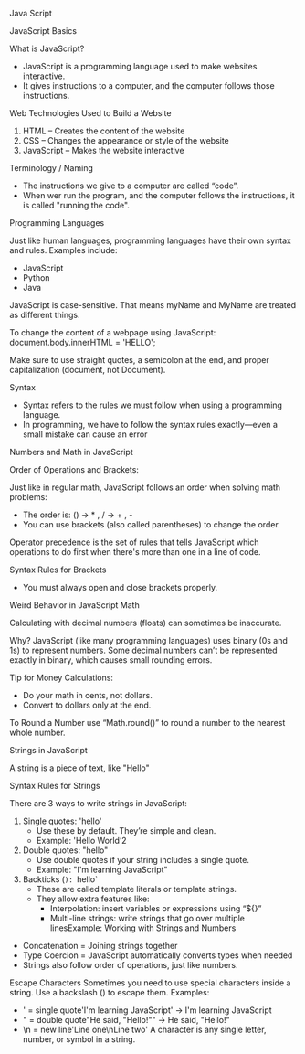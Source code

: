 Java Script 

JavaScript Basics

What is JavaScript?
* JavaScript is a programming language used to make websites interactive.
* It gives instructions to a computer, and the computer follows those instructions.

Web Technologies Used to Build a Website

1. HTML – Creates the content of the website
2. CSS – Changes the appearance or style of the website
3. JavaScript – Makes the website interactive

Terminology / Naming

* The instructions we give to a computer are called “code”.
* When wer run the program, and the computer follows the instructions, it is called "running the code".

Programming Languages

Just like human languages, programming languages have their own syntax and rules. Examples include:
* JavaScript
* Python
* Java

JavaScript is case-sensitive. That means myName and MyName are treated as different things.

To change the content of a webpage using JavaScript: document.body.innerHTML = 'HELLO';

Make sure to use straight quotes, a semicolon at the end, and proper capitalization (document, not Document).

Syntax
* Syntax refers to the rules we must follow when using a programming language.
* In programming, we have to follow the syntax rules exactly—even a small mistake can cause an error


Numbers and Math in JavaScript


Order of Operations and Brackets:

Just like in regular math, JavaScript follows an order when solving math problems:
* The order is: () → * , / → + , -
* You can use brackets (also called parentheses) to change the order.

Operator precedence is the set of rules that tells JavaScript which operations to do first when there's more than one in a line of code.

Syntax Rules for Brackets
* You must always open and close brackets properly.

Weird Behavior in JavaScript Math

Calculating with decimal numbers (floats) can sometimes be inaccurate.
 
Why? JavaScript (like many programming languages) uses binary (0s and 1s) to represent numbers. Some decimal numbers can’t be represented exactly in binary, which causes small rounding errors.

Tip for Money Calculations:

* Do your math in cents, not dollars.
* Convert to dollars only at the end.
 
To Round a Number use “Math.round()” to round a number to the nearest whole number.

Strings in JavaScript


A string is a piece of text, like "Hello"

Syntax Rules for Strings

There are 3 ways to write strings in JavaScript:

1. Single quotes: 'hello'
    * Use these by default. They’re simple and clean.
    * Example: 'Hello World’2
2. Double quotes: "hello"
    * Use double quotes if your string includes a single quote.
    * Example: "I'm learning JavaScript"
3. Backticks (`): `hello`
    * These are called template literals or template strings.
    * They allow extra features like:
        * Interpolation: insert variables or expressions using “${}”
        * Multi-line strings: write strings that go over multiple linesExample:
Working with Strings and Numbers

* Concatenation = Joining strings together
* Type Coercion = JavaScript automatically converts types when needed
* Strings also follow order of operations, just like numbers.

Escape Characters
Sometimes you need to use special characters inside a string. Use a backslash (\) to escape them.
Examples:
* \' = single quote'I\'m learning JavaScript' → I'm learning JavaScript
* \" = double quote"He said, \"Hello!\"" → He said, "Hello!"
* \n = new line'Line one\nLine two' 
A character is any single letter, number, or symbol in a string.


